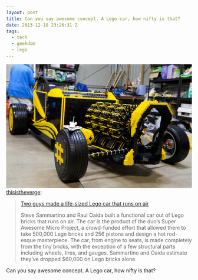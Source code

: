 ```yaml
---
layout: post
title: Can you say awesome concept. A Lego car, how nifty is that?
date: 2013-12-18 23:26:31 Z
tags:
  - tech
  - geekdom
  - lego
---
```

![](/media/2013/12/70432593949.jpg)
[thisistheverge](http://thisistheverge.tumblr.com/post/70425755832/two-guys-made-a-life-sized-lego-car-that-runs-on):

> [Two guys made a life-sized Lego car that runs on air](http://www.theverge.com/2013/12/18/5224774/life-sized-Lego-car-runs-on-air)
> 
> Steve Sammartino and Raul Oaida built a functional car out of Lego bricks that runs on air. The car is the product of the duo’s Super Awesome Micro Project, a crowd-funded effort that allowed them to take 500,000 Lego bricks and 256 pistons and design a hot rod-esque masterpiece. The car, from engine to seats, is made completely from the tiny bricks, with the exception of a few structural parts including wheels, tires, and gauges. Sammartino and Oaida estimate they’ve dropped $60,000 on Lego bricks alone. 

Can you say awesome concept. A Lego car, how nifty is that?

